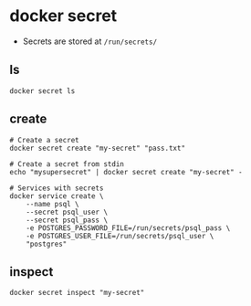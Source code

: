 # docker secret

- Secrets are stored at `/run/secrets/`

## ls

```shell
docker secret ls
```

## create

```shell
# Create a secret
docker secret create "my-secret" "pass.txt"

# Create a secret from stdin
echo "mysupersecret" | docker secret create "my-secret" -

# Services with secrets
docker service create \
    --name psql \
    --secret psql_user \
    --secret psql_pass \
    -e POSTGRES_PASSWORD_FILE=/run/secrets/psql_pass \
    -e POSTGRES_USER_FILE=/run/secrets/psql_user \
    "postgres"
```

## inspect

```shell
docker secret inspect "my-secret"
```
